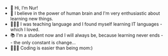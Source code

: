 - 👋 Hi, I’m Nur!
- 🧠 I believe in the power of human brain and I'm very enthusiastic about learning new things.
- 👩🏻‍🏫 I was teaching language and I found myself learning IT languages - which I loved.
- 📚 I'm a student now and I will always be, because learning never ends -- the only constant is change...
- 👩‍👧‍👦 Coding is easier than being mom:)


<!---
snurer/snurer is a ✨ special ✨ repository because its `README.md` (this file) appears on your GitHub profile.
You can click the Preview link to take a look at your changes.
--->

